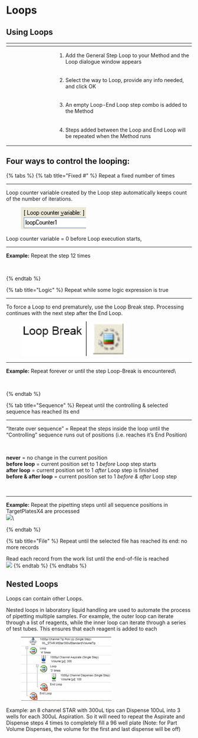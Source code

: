 # Loops

## Using Loops

<table data-header-hidden><thead><tr><th width="234"></th><th width="640"></th></tr></thead><tbody><tr><td><br><img src="blob:https://app.gitbook.com/bee01f9f-17dd-4567-bd04-3b5bb1d7447a" alt=""></td><td><ol><li>Add the General Step Loop to your Method and the Loop dialogue window appears</li></ol></td></tr><tr><td><br><img src="blob:https://app.gitbook.com/eeac64f4-7422-474f-9018-b9ad8ea6d7f3" alt=""></td><td><ol start="2"><li>Select the way to Loop, provide any info needed, and click OK</li></ol></td></tr><tr><td><br><img src="blob:https://app.gitbook.com/45c4c288-912b-473e-a97e-32b17171d9b9" alt=""></td><td><ol start="3"><li>An empty Loop-End Loop step combo is added to the Method</li></ol></td></tr><tr><td><br><img src="blob:https://app.gitbook.com/dfa1014d-9a3e-4b41-92e1-d73276f3d7bb" alt=""><br></td><td><ol start="4"><li>Steps added between the Loop and End Loop will be repeated when the Method runs</li></ol></td></tr></tbody></table>





## Four ways to control the looping:

{% tabs %}
{% tab title="Fixed #" %}
Repeat a fixed number of times

***

Loop counter variable created by the Loop step automatically keeps count of the number of iterations.

<figure><img src="../../../.gitbook/assets/image (8) (1) (1).png" alt="" width="177"><figcaption></figcaption></figure>

Loop counter variable = 0 before Loop execution starts,

***

**Example:** Repeat the step 12 times

<figure><img src="blob:https://app.gitbook.com/2b9789cb-3171-4343-b945-6be58dc5ee93" alt=""><figcaption></figcaption></figure>
{% endtab %}

{% tab title="Logic" %}
Repeat while some logic expression is true

***

To force a Loop to end prematurely, use the Loop Break step. Processing continues with the next step after the End Loop.

<figure><img src="../../../.gitbook/assets/image (9) (1) (1).png" alt=""><figcaption></figcaption></figure>

***

**Example:** Repeat forever or until the step Loop-Break is encountered\


<figure><img src="blob:https://app.gitbook.com/11f3922c-6e6d-419c-a670-133c3e0885d9" alt=""><figcaption></figcaption></figure>
{% endtab %}

{% tab title="Sequence" %}
Repeat until the controlling & selected sequence has reached its end

***

“Iterate over sequence” =  Repeat the steps inside the loop until the “Controlling” sequence runs out of positions (i.e. reaches it’s End Position)

<figure><img src="blob:https://app.gitbook.com/82592997-0c8a-45d3-8cda-b5f6a70dbdad" alt=""><figcaption></figcaption></figure>

**never** = no change in the current position \
**before loop** = current position set to 1 _before_ Loop step starts\
**after loop** = current position set to 1 _after_ Loop step is finished\
**before & after loop** = current position set to 1 _before & after_ Loop step

<figure><img src="blob:https://app.gitbook.com/fe9368da-a653-44a7-802e-514b93d4c9c6" alt=""><figcaption></figcaption></figure>

***

**Example:** Repeat the pipetting steps until all sequence positions in TargetPlatesX4 are processed\
![](blob:https://app.gitbook.com/8bed9c2a-a37b-4ddc-a4ba-0fe1983f30b0)\

{% endtab %}

{% tab title="File" %}
Repeat until the selected file has reached its end: no more records

&#x20;Read each record from the work list until the end-of-file is reached\
![](blob:https://app.gitbook.com/42267f91-8cac-4cc4-94d3-6f8c1eb17003)
{% endtab %}
{% endtabs %}



## Nested Loops

Loops can contain other Loops.

Nested loops in laboratory liquid handling are used to automate the process of pipetting multiple samples. For example, the outer loop can iterate through a list of reagents, while the inner loop can iterate through a series of test tubes. This ensures that each reagent is added to each

<figure><img src="../../../.gitbook/assets/image (12) (1) (1).png" alt="" width="245"><figcaption></figcaption></figure>

Example: an 8 channel STAR with 300uL tips can Dispense 100uL into 3 wells for each 300uL Aspiration. So it will need to repeat the Aspirate and Dispense steps 4 times to completely fill a 96 well plate (Note: for Part Volume Dispenses, the volume for the first and last dispense will be off)

&#x20;

&#x20;

&#x20;
